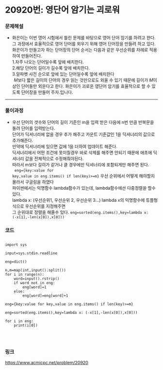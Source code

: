 # 20920번: 영단어 암기는 괴로워
### 문제해설
* 화은이는 이번 영어 시험에서 틀린 문제를 바탕으로 영어 단어 암기를 하려고 한다.<br>
그 과정에서 효율적으로 영어 단어를 외우기 위해 영어 단어장을 만들려 하고 있다.<br>
화은이가 만들고자 하는 단어장의 단어 순서는 다음과 같은 우선순위를 차례로 적용하여 만들어진다.<br>
  1.자주 나오는 단어일수록 앞에 배치한다.<br>
  2.해당 단어의 길이가 길수록 앞에 배치한다.<br>
  3.알파벳 사전 순으로 앞에 있는 단어일수록 앞에 배치한다<br>
 
$M$보다 짧은 길이의 단어의 경우 읽는 것만으로도 외울 수 있기 때문에 길이가 
$M$이상인 단어들만 외운다고 한다. 화은이가 괴로운 영단어 암기를 효율적으로 할 수 있도록 단어장을 만들어 주자.입니다.
* * *
### 풀이과정
* 우선 단어의 갯수와 단어의 길이 기준인 m을 입력 받은 다음에 n번 만큼 반복문을 돌려 단어를 입력받는다.<br>
단어가 딕셔너리에 없을 경우 추가 해주고 카운트 기준값인 1을 딕셔너리의 값으로 추가해준다.<br>
만약에 딕셔너리에 있으면 값에 1을 더하여 업데이트 해준다.<br>
딕셔너리에서 어떤 조건에 못미칠경우 바로 삭제를 해주면 안되기 때문에 애초에 딕셔너리 값을 전체적으로 수정해줘야된다.<br>
따라서 m보다 길이가 같거나 클 경우에만 딕셔너리에 포함되게만 해주면 된다.<br>
<code> eng={key:value for key,value in eng.items() if len(key)>=m}</code>
우선 순위에서 어떻게 해야할지 몰라서 구글링을 하였다<br>
파이썬에서는 익명함수 lambda함수가 있는데, lambda함수에선 다중정렬을 할수있다.<br>
lambda x: (우선순위1, 우선순위 2, 우선순위 3...) lambda x의 익명함수에 튜플형식으로 우선순위를 지정해주면<br>
그 순위대로 정렬을 해줄수 있다.
<code>eng=sorted(eng.items(),key=lambda x: (-x[1],-len(x[0]),x[0]))</code>

### 코드
<pre>
<code>
import sys

input=sys.stdin.readline

eng=dict()

n,m=map(int,input().split())
for i in range(n):
    word=input().rstrip()
    if word not in eng:
        eng[word]=1
    else:
        eng[word]=eng[word]+1

eng={key:value for key,value in eng.items() if len(key)>=m}

eng=sorted(eng.items(),key=lambda x: (-x[1],-len(x[0]),x[0]))

for i in eng:
    print(i[0])

  
</code>
</pre>
### 링크
<https://www.acmicpc.net/problem/20920>
